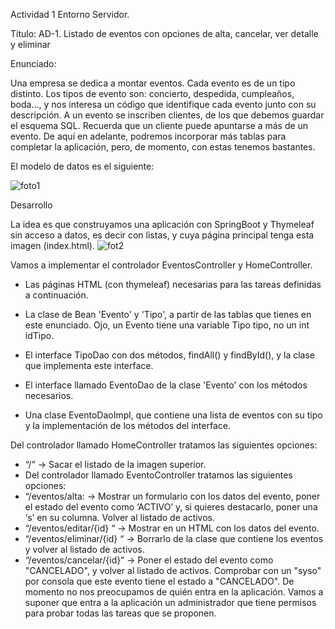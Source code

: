 Actividad 1 Entorno Servidor.

Titulo: AD-1. Listado de eventos con opciones de alta, cancelar, ver detalle y eliminar

Enunciado:

Una empresa se dedica a montar eventos. Cada evento es de un tipo distinto. Los tipos de evento son: concierto, despedida, cumpleaños, boda…, y nos interesa un código que identifique cada evento junto con su descripción. 
A un evento se inscriben clientes, de los que debemos guardar el esquema SQL. Recuerda que un cliente puede apuntarse a más de un evento. 
De aquí en adelante, podremos incorporar más tablas para completar la aplicación, pero, de momento, con estas tenemos bastantes.

El modelo de datos es el siguiente: 


![foto1](https://github.com/laurabeltranp/2.DAW_DesarrolloEntornoServidor/assets/121167533/34d5dd25-da40-4575-9085-b9a8dff7cd7f)


Desarrollo

La idea es que construyamos una aplicación con SpringBoot y Thymeleaf sin acceso a datos, es decir con listas,  y cuya página principal tenga esta imagen (index.html). 
![fot2](https://github.com/laurabeltranp/2.DAW_DesarrolloEntornoServidor/assets/121167533/242fd26a-db6f-449b-abe9-434a8da45efb)

Vamos a implementar el controlador EventosController y HomeController.
- Las páginas HTML (con thymeleaf) necesarias para las tareas definidas a continuación.
- La clase de Bean 'Evento' y 'Tipo', a partir de las tablas que tienes en este enunciado.
    Ojo, un Evento tiene una variable Tipo tipo, no un int idTipo.

- El interface TipoDao con dos métodos, findAll() y findById(), y la clase que implementa este interface.
- El interface llamado EventoDao de la clase 'Evento' con los métodos necesarios.
- Una clase EventoDaoImpl, que contiene una lista de eventos con su tipo y la implementación de los métodos del interface.
 
Del controlador llamado HomeController tratamos las siguientes opciones:
- “/” ->  Sacar el listado de la imagen superior.
- Del controlador llamado EventoController tratamos las siguientes opciones:
- “/eventos/alta: -> Mostrar un formulario con los datos del evento, poner el estado del evento como ‘ACTIVO’ y, si quieres destacarlo, poner una ‘s’ en su columna. Volver al listado de activos.
- “/eventos/editar/{id} “ -> Mostrar en un HTML con los datos del evento.
- “/eventos/eliminar/{id} “ ->  Borrarlo de la clase que contiene los eventos y volver al listado de activos.
- “/eventos/cancelar/{id}“ ->  Poner el estado del evento como "CANCELADO", y volver al listado de activos. Comprobar con un "syso" por consola que este evento tiene el estado a "CANCELADO". 
De momento no nos preocupamos de quién entra en la aplicación. Vamos a suponer que entra a la aplicación un administrador que tiene permisos para probar todas las tareas que se proponen.
